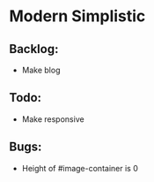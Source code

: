 # Modern Simplistic

Backlog:
---------
* Make blog

Todo:
---------
* Make responsive

Bugs:
---------
* Height of #image-container is 0